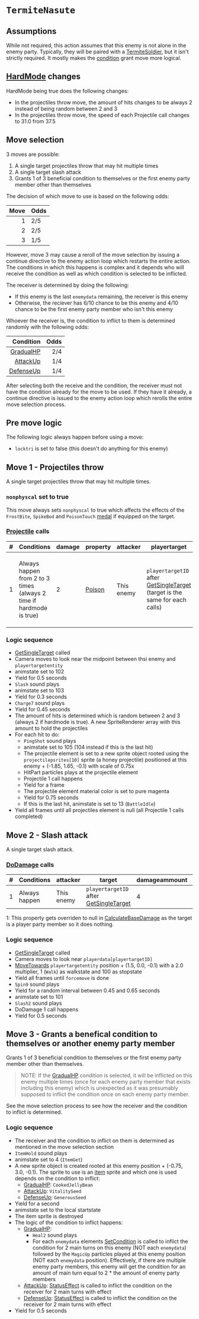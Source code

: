 # `TermiteNasute`

## Assumptions
While not required, this action assumes that this enemy is not alone in the enemy party. Typically, they will be paired with a [TermiteSoldier](TermiteSoldier.md), but it isn't strictly required. It mostly makes the [condition](../../Actors%20states/Conditions.md) grant move more logical.

## [HardMode](../../Damage%20pipeline/HardMode.md) changes
HardMode being true does the following changes:

- In the projectiles throw move, the amount of hits changes to be always 2 instead of being random between 2 and 3
- In the projectiles throw move, the speed of each Projectile call changes to 31.0 from 37.5

## Move selection
3 moves are possible:

1. A single target projectiles throw that may hit multiple times
2. A single target slash attack
3. Grants 1 of 3 beneficial condition to themselves or the first enemy party member other than themselves

The decision of which move to use is based on the following odds:

|Move|Odds|
|---:|----|
|1|2/5|
|2|2/5|
|3|1/5|

However, move 3 may cause a reroll of the move selection by issuing a continue directive to the enemy action loop which restarts the entire action. The conditions in which this happens is complex and it depends who will receive the condition as well as which condition is selected to be inflicted.

The receiver is determined by doing the following:

- If this enemy is the last `enemydata` remaining, the receiver is this enemy
- Otherwise, the reciever has 6/10 chance to be this enemy and 4/10 chance to be the first enemy party member who isn't this enemy

Whoever the receiver is, the condition to inflict to them is determined randomly with the following odds:

|Condition|Odds|
|---:|---:|
|[GradualHP](../../Actors%20states/BattleCondition/GradualHP.md)|2/4|
|[AttackUp](../../Actors%20states/BattleCondition/AttackUp.md)|1/4|
|[DefenseUp](../../Actors%20states/BattleCondition/DefenseUp.md)|1/4|

After selecting both the receive and the condition, the receiver must not have the condition already for the move to be used. If they have it already, a continue directive is issued to the enemy action loop which rerolls the entire move selection process.

## Pre move logic
The following logic always happen before using a move:

- `locktri` is set to false (this doesn't do anything for this enemy)

## Move 1 - Projectiles throw
A single target projectiles throw that may hit multiple times.

### `nonphyscal` set to true
This move always sets `nonphyscal` to true which affects the effects of the `FrostBite`, `SpikeBod` and `PoisonTouch` [medal](../../../Enums%20and%20IDs/Medal.md) if equipped on the target.

### [Projectile](../../Damage%20pipeline/Projectile.md) calls

|#|Conditions|damage|property|attacker|playertarget|obj|speed|height|extraargs|destroyparticle|audioonhit|audiomoving|spin|nosound|
|-:|---------|------|--------|--------|-----------|---|-----|------|---------|--------------|----------|-----------|----|------|
|1|Always happen from 2 to 3 times (always 2 time if hardmode is true)|2|[Poison](../../Damage%20pipeline/AttackProperty.md)|This enemy|`playertargetID` after [GetSingleTarget](../../Actors%20states/Targetting/GetRandomAvaliablePlayer.md#getsingletarget) (target is the same for each calls)|A new sprite object rooted using the `projectilepsrites[10]` sprite (a honey projectile) positioned at this enemy + (-1.85, 1.65, -0.1) with scale of 0.75x and a color of pure magenta|37.5 (31.0 instead if hardmode is true)|0.0|null|`PoisonEffect`|`PingDown`|null|Vector3.zero|false|

### Logic sequence

- [GetSingleTarget](../../Actors%20states/Targetting/GetRandomAvaliablePlayer.md#getsingletarget) called
- Camera moves to look near the midpoint between thsi enemy and `playertargetentity`
- animstate set to 102
- Yield for 0.5 seconds
- `Slash` sound plays
- animstate set to 103
- Yield for 0.3 seconds
- `Charge7` sound plays
- Yield for 0.45 seconds
- The amount of hits is determined which is random between 2 and 3 (always 2 if hardmode is true). A new SpriteRenderer array with this amount to hold the projectiles
- For each hit to do:
    - `PingShot` sound plays
    - animstate set to 105 (104 instead if this is the last hit)
    - The projectile element is set to a new sprite object rooted using the `projectilepsrites[10]` sprite (a honey projectile) positioned at this enemy + (-1.85, 1.65, -0.1) with scale of 0.75x
    - HitPart particles plays at the projectile element
    - Projectile 1 call happens
    - Yield for a frame
    - The projectile element material color is set to pure magenta
    - Yield for 0.75 seconds
    - If this is the last hit, animstate is set to 13 (`BattleIdle`)
- Yield all frames until all projectiles element is null (all Projectile 1 calls completed)

## Move 2 - Slash attack
A single target slash attack.

### [DoDamage](../../Damage%20pipeline/DoDamage.md) calls

|#|Conditions|attacker|target|damageammount|property|overrides|block|
|-:|---|---|---|---|---|---|---|
|1|Always happen|This enemy|`playertargetID` after [GetSingleTarget](../../Actors%20states/Targetting/GetRandomAvaliablePlayer.md#getsingletarget)|4|[Flip](../../Damage%20pipeline/AttackProperty.md)<sup>1</sup>|null|`commandsuccess`|

1: This property gets overriden to null in [CalculateBaseDamage](../../Damage%20pipeline/CalculateBaseDamage.md) as the target is a player party member so it does nothing.

### Logic sequence

- [GetSingleTarget](../../Actors%20states/Targetting/GetRandomAvaliablePlayer.md#getsingletarget) called
- Camera moves to look near `playerdata[playertargetID]`
- [MoveTowards](../../../Entities/EntityControl/EntityControl%20Methods.md#movetowards) `playertargetentity` position + (1.5, 0.0, -0.1) with a 2.0 multiplier, 1 (`Walk`) as walkstate and 100 as stopstate
- Yield all frames until `forcemove` is done
- `Spin9` sound plays
- Yield for a random interval between 0.45 and 0.65 seconds
- animstate set to 101
- `Slash2` sound plays
- DoDamage 1 call happens
- Yield for 0.5 seconds

## Move 3 - Grants a benefical condition to themselves or another enemy party member
Grants 1 of 3 beneficial condition to themselves or the first enemy party member other than themselves.

> NOTE: If the [GradualHP](../../Actors%20states/BattleCondition/GradualHP.md) condition is selected, it will be inflicted on this enemy multiple times (once for each enemy party member that exists including this enemy) which is unexpected as it was presumably supposed to inflict the condition once on each enemy party member.

See the move selection process to see how the receiver and the condition to inflict is determined.

### Logic sequence

- The receiver and the condition to inflict on them is determined as mentioned in the move selection section
- `ItemHold` sound plays
- animstate set to 4 (`ItemGet`)
- A new sprite object is created rooted at this enemy position + (-0.75, 3.0, -0.1). The sprite to use is an [item](../../../Enums%20and%20IDs/Items.md) sprite and which one is used depends on the condition to inflict:
    - [GradualHP](../../Actors%20states/BattleCondition/GradualHP.md): `CookedJellyBean`
    - [AttackUp](../../Actors%20states/BattleCondition/AttackUp.md): `VitalitySeed`
    - [DefenseUp](../../Actors%20states/BattleCondition/DefenseUp.md): `GenerousSeed`
- Yield for a second
- animstate set to the local startstate
- The item sprite is destroyed
- The logic of the condition to inflict happens:
    - [GradualHP](../../Actors%20states/BattleCondition/GradualHP.md):
        - `Heal2` sound plays
        - For each `enemydata` elements [SetCondition](../../Actors%20states/Conditions%20methods/SetCondition.md) is called to inflict the condition for 2 main turns on this enemy (NOT each `enemydata`) followed by the `MagicUp` particles played at this enemy position (NOT each `enemydata` position). Effectively, if there are multiple enemy party members, this enemy will get the condition for an amount of main turn equal to 2 * the amount of enemy party members
    - [AttackUp](../../Actors%20states/BattleCondition/AttackUp.md): [StatusEffect](../../Actors%20states/Conditions%20methods/StatusEffect.md) is called to inflict the condition on the receiver for 2 main turns with effect
    - [DefenseUp](../../Actors%20states/BattleCondition/DefenseUp.md): [StatusEffect](../../Actors%20states/Conditions%20methods/StatusEffect.md) is called to inflict the condition on the receiver for 2 main turns with effect
- Yield for 0.5 seconds
